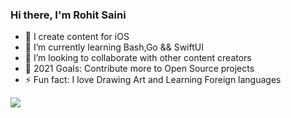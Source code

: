 ### Hi there, I'm Rohit Saini

- 🔭  I create content for iOS
- 🌱  I’m currently learning Bash,Go && SwiftUI
- 👯  I’m looking to collaborate with other content creators
- 🥅  2021 Goals: Contribute more to Open Source projects
- ⚡  Fun fact: I love Drawing Art and Learning Foreign languages

![](https://komarev.com/ghpvc/?username=rohitsainier&color=2874A6&style=flat-square&label=Profile+visitors)




